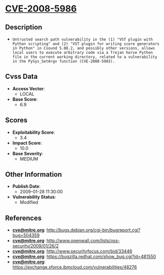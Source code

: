 
# [CVE-2008-5986](http://bugs.debian.org/cgi-bin/bugreport.cgi?bug=504359)

## Description

- `Untrusted search path vulnerability in the (1) "VST plugin with Python scripting" and (2) "VST plugin for writing score generators in Python" in Csound 5.08.2, and possibly other versions, allows local users to execute arbitrary code via a Trojan horse Python file in the current working directory, related to a vulnerability in the PySys_SetArgv function (CVE-2008-5983).`

## Cvss Data

- **Access Vector**:
  - LOCAL
- **Base Score**:
  - 6.9

## Scores

- **Exploitability Score**:
  - 3.4
- **Impact Score**:
  - 10.0
- **Base Severity**:
  - MEDIUM

## Other Information

- **Publish Date**:
  - 2009-01-28 11:30:00
- **Vulnerability Status**:
  - Modified

## References

- **cve@mitre.org**: http://bugs.debian.org/cgi-bin/bugreport.cgi?bug=504359
- **cve@mitre.org**: http://www.openwall.com/lists/oss-security/2009/01/26/2
- **cve@mitre.org**: http://www.securityfocus.com/bid/33446
- **cve@mitre.org**: https://bugzilla.redhat.com/show_bug.cgi?id=481550
- **cve@mitre.org**: https://exchange.xforce.ibmcloud.com/vulnerabilities/48276
